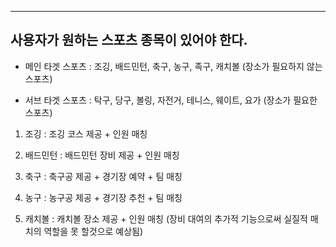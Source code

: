 ****

## 사용자가 원하는 스포츠 종목이 있어야 한다.

- 메인 타겟 스포츠 : 조깅, 배드민턴, 축구, 농구, 족구, 캐치볼 (장소가 필요하지 않는 스포츠)

- 서브 타겟 스포츠 : 탁구, 당구, 볼링, 자전거, 테니스, 웨이트, 요가 (장소가 필요한 스포츠)


1. 조깅 : 조깅 코스 제공 + 인원 매칭

2. 배드민턴 : 배드민턴 장비 제공 + 인원 매칭

3. 축구 : 축구공 제공 + 경기장 예약 + 팀 매칭

4. 농구 : 농구공 제공 + 경기장 추천 + 팀 매칭

6. 캐치볼 : 캐치볼 장소 제공 + 인원 매칭 (장비 대여의 추가적 기능으로써 실질적 매치의 역할을 못 할것으로 예상됨)